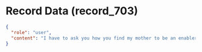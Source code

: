 # Record Data (record_703)

```json
{
  "role": "user",
  "content": "I have to ask you how you find my mother to be an enabler? What did she not do that you assume she could do that she did not do that allowed my father to abuse?\n"
}
```

